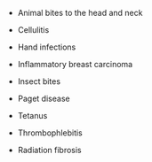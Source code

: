 - Animal bites to the head and neck

- Cellulitis

- Hand infections

- Inflammatory breast carcinoma

- Insect bites

- Paget disease

- Tetanus

- Thrombophlebitis

- Radiation fibrosis